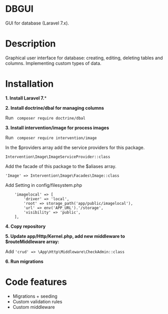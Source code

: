 # DBGUI
GUI for database (Laravel 7.x).
# Description
Graphical user interface for database: creating, editing, deleting  tables and columns. Implementing custom types of data.
# Installation
**1. Install  Laravel 7.***
 
**2. Install doctrine/dbal  for managing columns** 
 
Run ` composer require doctrine/dbal`

**3. Install intervention/image  for process images** 
 
Run ` composer require intervention/image`

In the $providers array add the service providers for this package.
  
`Intervention\Image\ImageServiceProvider::class`

Add the facade of this package to the $aliases array.
  
`'Image' => Intervention\Image\Facades\Image::class`

Add Setting in config/filesystem.php 
 
        'imagelocal' => [
            'driver' => 'local',
            'root' => storage_path('app/public/imagelocal'),
            'url' => env('APP_URL').'/storage',
            'visibility' => 'public',
        ],
 
 **4. Copy  repository**
 
 **5. Update app/Http/Kernel.php, add new middleware to $routeMiddleware array:**
   
Add `'crud' => \App\Http\Middleware\CheckAdmin::class`
    
**6. Run migrations**

 # Code features
  - Migrations + seeding
  - Custom validation rules
  - Custom middleware  
